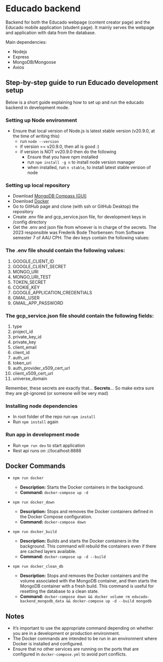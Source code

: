 # Educado backend

Backend for both the Educado webpage (content creator page) and the Educado mobile application (student page). 
It mainly serves the webpage and application with data from the database.

Main dependencies:
- Nodejs
- Express
- MongoDB/Mongoose
- Axios

## Step-by-step guide to run Educado development setup
Below is a short guide explaining how to set up and run the educado backend in development mode.

### Setting up Node environment
- Ensure that local version of Node.js is latest stable version (v20.9.0, at the time of writing this)
    - run `node --version`
    - if version == v20.9.0, then all is good :)
    - if version is NOT vv20.9.0 then do the following
        - Ensure that you have npm installed
        - run `npm install -g n` to install node version manager 
        - when installed, run `n stable`, to install latest stable version of node 

### Setting up local repository
- Download [MongoDB Compass (GUI)](https://www.mongodb.com/try/download/compass)
- Download [Docker](https://www.docker.com/)
- Go to GitHub page and clone (with ssh or GitHub Desktop) the repository
- Create .env file and gcp_service.json file, for development keys in /config directory
- Get the .env and json file from whoever is in charge of the secrets. The 2023 responsible was Frederik Bode Thorbensen: from Software semester 7 of AAU CPH. The dev keys contain the following values:

### The .env file should contain the following values:

1. GOOGLE_CLIENT_ID
2. GOOGLE_CLIENT_SECRET
3. MONGO_URI
4. MONGO_URI_TEST
5. TOKEN_SECRET
6. COOKIE_KEY
7. GOOGLE_APPLICATION_CREDENTIALS
8. GMAIL_USER
9. GMAIL_APP_PASSWORD

### The gcp_service.json file should contain the following fields: 

1. type
2. project_id
3. private_key_id
4. private_key
5. client_email
6. client_id
7. auth_uri
8. token_uri
9. auth_provider_x509_cert_url
10. client_x509_cert_url
11. universe_domain

Remember, these secrets are exactly that... **Secrets**... So make extra sure they are git-ignored (or someone will be very mad)

### Installing node dependencies 
- In root folder of the repo run `npm install`
- Run `npm install` again

### Run app in development mode
- Run `npm run dev` to start application 
- Rest api runs on ://localhost:8888

## Docker Commands
- `npm run docker`
  - **Description:** Starts the Docker containers in the background.
  - **Command:** `docker-compose up -d`

- `npm run docker_down`
  - **Description:** Stops and removes the Docker containers defined in the Docker Compose configuration.
  - **Command:** `docker-compose down`

- `npm run docker_build`
  - **Description:** Builds and starts the Docker containers in the background. This command will rebuild the containers even if there are cached layers available.
  - **Command:** `docker-compose up -d --build`

- `npm run docker_clean_db`
  - **Description:** Stops and removes the Docker containers and the volume associated with the MongoDB container, and then starts the MongoDB container with a fresh build. This command is useful for resetting the database to a clean state.
  - **Command:** `docker-compose down && docker volume rm educado-backend_mongodb_data && docker-compose up -d --build mongodb`

## Notes
- It’s important to use the appropriate command depending on whether you are in a development or production environment.
- The Docker commands are intended to be run in an environment where Docker is installed and configured.
- Ensure that no other services are running on the ports that are configured in `docker-compose.yml` to avoid port conflicts.
